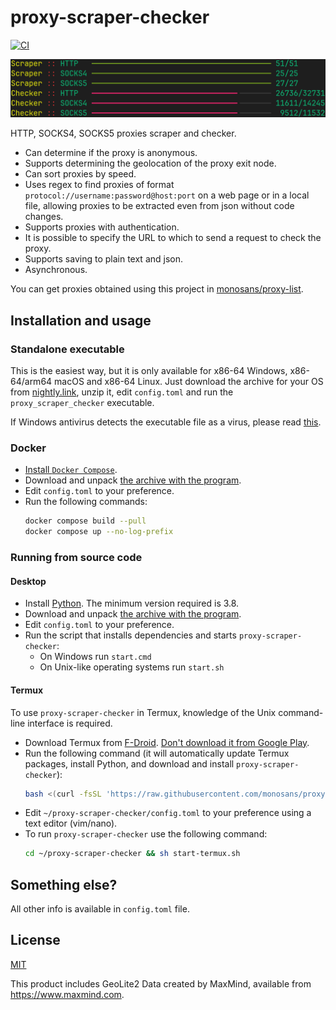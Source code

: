 # proxy-scraper-checker

[![CI](https://github.com/monosans/proxy-scraper-checker/actions/workflows/ci.yml/badge.svg)](https://github.com/monosans/proxy-scraper-checker/actions/workflows/ci.yml)

![Screenshot](screenshot.png)

HTTP, SOCKS4, SOCKS5 proxies scraper and checker.

- Can determine if the proxy is anonymous.
- Supports determining the geolocation of the proxy exit node.
- Can sort proxies by speed.
- Uses regex to find proxies of format `protocol://username:password@host:port` on a web page or in a local file, allowing proxies to be extracted even from json without code changes.
- Supports proxies with authentication.
- It is possible to specify the URL to which to send a request to check the proxy.
- Supports saving to plain text and json.
- Asynchronous.

You can get proxies obtained using this project in [monosans/proxy-list](https://github.com/monosans/proxy-list).

## Installation and usage

### Standalone executable

This is the easiest way, but it is only available for x86-64 Windows, x86-64/arm64 macOS and x86-64 Linux. Just download the archive for your OS from [nightly.link](https://nightly.link/monosans/proxy-scraper-checker/workflows/ci/main?preview), unzip it, edit `config.toml` and run the `proxy_scraper_checker` executable.

If Windows antivirus detects the executable file as a virus, please read [this](https://github.com/Nuitka/Nuitka/issues/2495#issuecomment-1762836583).

### Docker

- [Install `Docker Compose`](https://docs.docker.com/compose/install/).
- Download and unpack [the archive with the program](https://github.com/monosans/proxy-scraper-checker/archive/refs/heads/main.zip).
- Edit `config.toml` to your preference.
- Run the following commands:
  ```bash
  docker compose build --pull
  docker compose up --no-log-prefix
  ```

### Running from source code

#### Desktop

- Install [Python](https://python.org/downloads). The minimum version required is 3.8.
- Download and unpack [the archive with the program](https://github.com/monosans/proxy-scraper-checker/archive/refs/heads/main.zip).
- Edit `config.toml` to your preference.
- Run the script that installs dependencies and starts `proxy-scraper-checker`:
  - On Windows run `start.cmd`
  - On Unix-like operating systems run `start.sh`

#### Termux

To use `proxy-scraper-checker` in Termux, knowledge of the Unix command-line interface is required.

- Download Termux from [F-Droid](https://f-droid.org/en/packages/com.termux/). [Don't download it from Google Play](https://github.com/termux/termux-app#google-play-store-experimental-branch).
- Run the following command (it will automatically update Termux packages, install Python, and download and install `proxy-scraper-checker`):
  ```bash
  bash <(curl -fsSL 'https://raw.githubusercontent.com/monosans/proxy-scraper-checker/main/install-termux.sh')
  ```
- Edit `~/proxy-scraper-checker/config.toml` to your preference using a text editor (vim/nano).
- To run `proxy-scraper-checker` use the following command:
  ```bash
  cd ~/proxy-scraper-checker && sh start-termux.sh
  ```

## Something else?

All other info is available in `config.toml` file.

## License

[MIT](LICENSE)

This product includes GeoLite2 Data created by MaxMind, available from <https://www.maxmind.com>.
